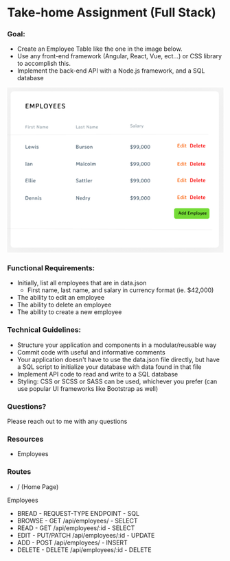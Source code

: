 # Take-home Assignment (Full Stack)

### Goal:

-   Create an Employee Table like the one in the image below.
-   Use any front-end framework (Angular, React, Vue, ect...) or CSS library to accomplish this.
-   Implement the back-end API with a Node.js framework, and a SQL database

![Example](example.png)

### Functional Requirements:

-   Initially, list all employees that are in data.json
    -   First name, last name, and salary in currency format (ie. $42,000)
-   The ability to edit an employee
-   The ability to delete an employee
-   The ability to create a new employee

### Technical Guidelines:

-   Structure your application and components in a modular/reusable way
-   Commit code with useful and informative comments
-   Your application doesn't have to use the data.json file directly, but have a SQL script to initialize your database with data found in that file
-   Implement API code to read and write to a SQL database
-   Styling: CSS or SCSS or SASS can be used, whichever you prefer (can use popular UI frameworks like Bootstrap as well)

### Questions?

Please reach out to me with any questions

### Resources

-   Employees

### Routes

-   / (Home Page)

Employees

-   BREAD - REQUEST-TYPE ENDPOINT - SQL
-   BROWSE - GET /api/employees/ - SELECT
-   READ - GET /api/employees/:id - SELECT
-   EDIT - PUT/PATCH /api/employees/:id - UPDATE
-   ADD - POST /api/employees/ - INSERT
-   DELETE - DELETE /api/employees/:id - DELETE
